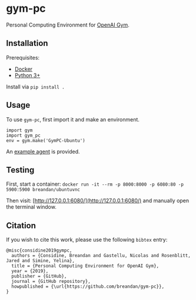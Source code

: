 # gym-pc

Personal Computing Environment for [OpenAI Gym](https://gym.openai.com).

## Installation

Prerequisites: 

* [Docker](https://docs.docker.com/install/)
* [Python 3+](https://www.python.org/downloads/)

Install via `pip install .`

## Usage

To use `gym-pc`, first import it and make an environment.

```
import gym
import gym_pc
env = gym.make('GymPC-Ubuntu')
```

An [example agent](gym_pc/agent.py) is provided.

## Testing

First, start a container: `docker run -it --rm -p 8000:8000 -p 6080:80 -p 5900:5900 breandan/ubuntuvnc`

Then visit: [http://127.0.0.1:6080/](http://127.0.0.1:6080/) and manually open the terminal window.

## Citation

If you wish to cite this work, please use the following `bibtex` entry:

```
@misc{considine2019gympc,
  authors = {Considine, Breandan and Gastellu, Nicolas and Rosenblitt, Jared and Simine, Yelina},
  title = {Personal Computing Environment for OpenAI Gym},
  year = {2019},
  publisher = {GitHub},
  journal = {GitHub repository},
  howpublished = {\url{https://github.com/breandan/gym-pc}},
}
```